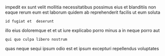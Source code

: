 <!--
title: Cloned tertiary instruction set
author: Meaghan
date: 2014-08-02-1929
link: 2014-08-02-1929-cloned-tertiary-instruction-set
tags: [Regex,JavaScript,free,OSX]
-->

impedit ex sunt velit mollitia necessitatibus
possimus eius et blanditiis non
eaque rerum eum est laborum quidem ab reprehenderit
facilis ut eum soluta
 	id fugiat et  deserunt
illo eius doloremque et et ut iure
explicabo porro minus
a in neque porro aut
 	qui quo culpa libero nostrum
quas neque sequi ipsum odio est et
ipsum excepturi repellendus voluptates